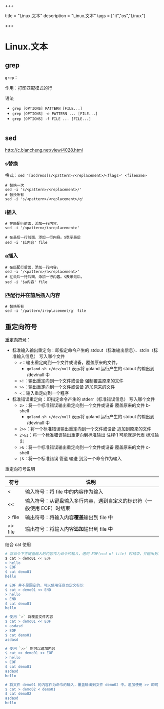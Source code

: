 +++

title = "Linux.文本"
description = "Linux.文本"
tags = ["it","os","Linux"]

+++

# Linux.文本



## grep

`grep`：

作用：打印匹配模式的行

语法

- `grep [OPTIONS] PATTERN [FILE...]`
- `grep [OPTIONS] -e PATTERN ... [FILE...]`
- `grep [OPTIONS] -f FILE ... [FILE...]`

```shell

```



## sed

http://c.biancheng.net/view/4028.html





### s替换

格式：`sed '[address]s/<pattern>/<replacement>/<flags>' <filename>`

```shell
# 替换一次
sed -i 's/<pattern>/<replacement>/'
# 替换所有
sed -i 's/<pattern>/<replacement>/g'
```

### i插入

```shell
# 在匹配行前面，添加一行内容。
sed -i '/<pattern>/i<replacement>'

# 在最后一行前面，添加一行内容。$表示最后
sed -i '$i内容' file
```

### a插入

```shell
# 在匹配行后面，添加一行内容。
sed -i '/<pattern>/a<replacement>'
# 在最后一行后面，添加一行内容。$表示最后。
sed -i '$a内容' file
```

### 匹配行并在前后插入内容

```shell
# 替换所有
sed -i '/pattern/ireplacement/g' file
```



## 重定向符号

[重定向符号](https://blog.csdn.net/hellozpc/article/details/46721811)：

- 标准输入输出重定向：即指定命令产生的 stdout（标准输出信息）、stdin（标准输入信息） 写入哪个文件
  - `>`：输出重定向到一个文件或设备，覆盖原来的文件。
    - `goland.sh >/dev/null` 表示将 goland 运行产生的 stdout 的输出到 /dev/null 中
  - `>!`：输出重定向到一个文件或设备 强制覆盖原来的文件
  - `>>`：输出重定向到一个文件或设备 追加原来的文件
  - `<`：输入重定向到一个程序
- 标准错误重定向：即指定命令产生的 stderr（标准错误信息） 写入哪个文件
  - `2>`：将一个标准错误输出重定向到一个文件或设备 覆盖原来的文件 b-shell
    - `goland.sh >/dev/null` 表示将 goland 运行产生的 stdout 的输出到 /dev/null 中
  - `2>>`：将一个标准错误输出重定向到一个文件或设备 追加到原来的文件
  - `2>&1`：将一个标准错误输出重定向到标准输出 注释:1 可能就是代表 标准输出
  - `>&`：将一个标准错误输出重定向到一个文件或设备 覆盖原来的文件 c-shell
  - `|&`：将一个标准错误 管道 输送 到另一个命令作为输入

重定向符号说明

| 符号    | 说明                                                         |
| ------- | ------------------------------------------------------------ |
| <       | 输入符号：将 file 中的内容作为输入                           |
| <<      | 输入符号：从键盘输入多行内容，遇到自定义的标识符（一般使用 EOF）时结束 |
| > file  | 输出符号：将输入内容**覆盖**输出到 file 中                   |
| >> file | 输出符号：将输入内容**追加**输出到 file 中                   |

结合 cat 使用

```bash
# 将命令下方键盘输入的内容作为命令的输入，遇到 EOF(end of file) 时结束，并输出到文件 demo01 中
$ cat > demo01 << EOF
> hello
> EOF
$ cat demo01
hello

# EOF 并不是固定的，可以使用任意自定义标识
$ cat > demo01 << END
> hello
> END
$ cat demo01
hello

# 使用 `>` 将覆盖文件内容
$ cat > demo01 << EOF
> asdasd
> EOF
$ cat demo01
asdasd

# 使用 `>>` 则可以追加内容
$ cat >> demo01 << EOF
> hello
> EOF
$ cat demo01
asdasd
hello

# 将文件 demo01 的内容作为命令的输入，覆盖输出到文件 demo02 中。追加使用 >> 即可
$ cat > demo02 < demo01
$ cat demo02
asdasd
hello
```

